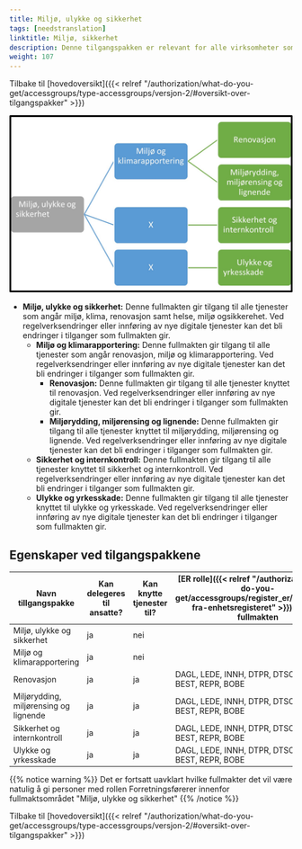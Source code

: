```yaml
---
title: Miljø, ulykke og sikkerhet
tags: [needstranslation]
linktitle: Miljø, sikkerhet
description: Denne tilgangspakken er relevant for alle virksomheter som skal utføre tjenester relatert til mlijø, ulykke og sikkerhet
weight: 107
---
```

Tilbake til [hovedoversikt]({{< relref "/authorization/what-do-you-get/accessgroups/type-accessgroups/versjon-2/#oversikt-over-tilgangspakker" >}})

![Miljø, ulykke og sikkerhet](mus.jpg "Miljø, ulykke og sikkerhet")
- **Miljø, ulykke og sikkerhet:** Denne fullmakten gir tilgang til alle tjenester som angår miljø, klima, renovasjon samt helse, miljø ogsikkerehet. Ved regelverksendringer eller innføring av nye digitale tjenester kan det bli endringer i tilganger som fullmakten gir. 
	- **Miljø og klimarapportering:** Denne fullmakten gir tilgang til alle tjenester som angår renovasjon, miljø og klimarapportering. Ved regelverksendringer eller innføring av nye digitale tjenester kan det bli endringer i tilganger som fullmakten gir. 
		- **Renovasjon:** Denne fullmakten gir tilgang til alle tjenester knyttet til renovasjon. Ved regelverksendringer eller innføring av nye digitale tjenester kan det bli endringer i tilganger som fullmakten gir. 
        - **Miljørydding, miljørensing og lignende:** Denne fullmakten gir tilgang til alle tjenester knyttet til miljørydding, miljørensing og lignende. Ved regelverksendringer eller innføring av nye digitale tjenester kan det bli endringer i tilganger som fullmakten gir. 
	- **Sikkerhet og internkontroll:** Denne fullmakten gir tilgang til alle tjenester knyttet til sikkerhet og internkontroll. Ved regelverksendringer eller innføring av nye digitale tjenester kan det bli endringer i tilganger som fullmakten gir. 
	- **Ulykke og yrkesskade:** Denne fullmakten gir tilgang til alle tjenester knyttet til ulykke og yrkesskade. Ved regelverksendringer eller innføring av nye digitale tjenester kan det bli endringer i tilganger som fullmakten gir. 


## Egenskaper ved tilgangspakkene
|Navn tillgangspakke|Kan delegeres til ansatte?|Kan knytte tjenester til?|[ER rolle]({{< relref "/authorization/what-do-you-get/accessgroups/register_er/#rolletyper-fra-enhetsregisteret" >}}) som får fullmakten|
|---|---|---|---|
|Miljø, ulykke og sikkerhet| ja|nei||
|Miljø og klimarapportering|ja|nei||
|Renovasjon|ja|ja|DAGL, LEDE, INNH, DTPR, DTSO, KOMP, BEST, REPR, BOBE|
|Miljørydding, miljørensing og lignende|ja|ja|DAGL, LEDE, INNH, DTPR, DTSO, KOMP, BEST, REPR, BOBE|
|Sikkerhet og internkontroll|ja|ja|DAGL, LEDE, INNH, DTPR, DTSO, KOMP, BEST, REPR, BOBE|
|Ulykke og yrkesskade|ja|ja|DAGL, LEDE, INNH, DTPR, DTSO, KOMP, BEST, REPR, BOBE|

{{% notice warning %}} Det er fortsatt uavklart hvilke fullmakter det vil være natulig å gi personer med rollen Forretningsførerer innenfor fullmaktsområdet "Miljø, ulykke og sikkerhet" {{% /notice %}}


Tilbake til [hovedoversikt]({{< relref "/authorization/what-do-you-get/accessgroups/type-accessgroups/versjon-2/#oversikt-over-tilgangspakker" >}})
